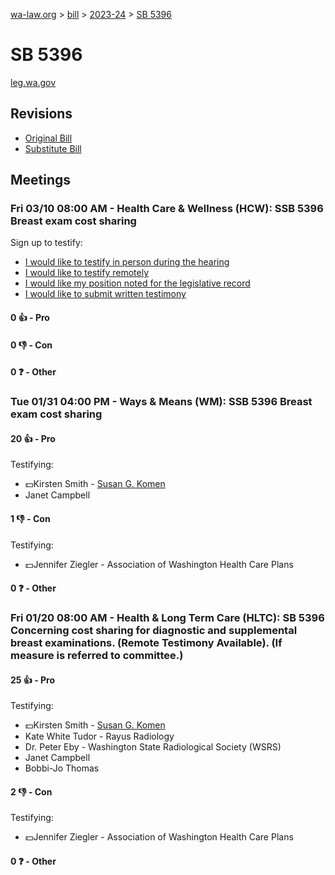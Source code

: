 [wa-law.org](/) > [bill](/bill/) > [2023-24](/bill/2023-24/) > [SB 5396](/bill/2023-24/sb/5396/)

# SB 5396
[leg.wa.gov](https://app.leg.wa.gov/billsummary?BillNumber=5396&Year=2023&Initiative=false)

## Revisions
* [Original Bill](1/)
* [Substitute Bill](S/)

## Meetings
### Fri 03/10 08:00 AM - Health Care & Wellness (HCW): SSB 5396 Breast exam cost sharing
Sign up to testify:
* [I would like to testify in person during the hearing](https://app.leg.wa.gov/csi/Testifier/Add?chamber=House&mId=30917&aId=153042&caId=21953&tId=1)
* [I would like to testify remotely](https://app.leg.wa.gov/csi/Testifier/Add?chamber=House&mId=30917&aId=153042&caId=21953&tId=2)
* [I would like my position noted for the legislative record](https://app.leg.wa.gov/csi/Testifier/Add?chamber=House&mId=30917&aId=153042&caId=21953&tId=3)
* [I would like to submit written testimony](https://app.leg.wa.gov/csi/Testifier/Add?chamber=House&mId=30917&aId=153042&caId=21953&tId=4)

#### 0 👍 - Pro

#### 0 👎 - Con

#### 0 ❓ - Other

### Tue 01/31 04:00 PM - Ways & Means (WM): SSB 5396 Breast exam cost sharing
#### 20 👍 - Pro
Testifying:
* 💵Kirsten Smith - [Susan G. Komen](/org/susan_g._komen/)
* Janet Campbell

#### 1 👎 - Con
Testifying:
* 💵Jennifer Ziegler - Association of Washington Health Care Plans

#### 0 ❓ - Other

### Fri 01/20 08:00 AM - Health & Long Term Care (HLTC): SB 5396 Concerning cost sharing for diagnostic and supplemental breast examinations. (Remote Testimony Available). (If measure is referred to committee.)
#### 25 👍 - Pro
Testifying:
* 💵Kirsten Smith - [Susan G. Komen](/org/susan_g._komen/)
* Kate White Tudor - Rayus Radiology
* Dr. Peter Eby - Washington State Radiological Society (WSRS)
* Janet Campbell
* Bobbi-Jo Thomas

#### 2 👎 - Con
Testifying:
* 💵Jennifer Ziegler - Association of Washington Health Care Plans

#### 0 ❓ - Other
